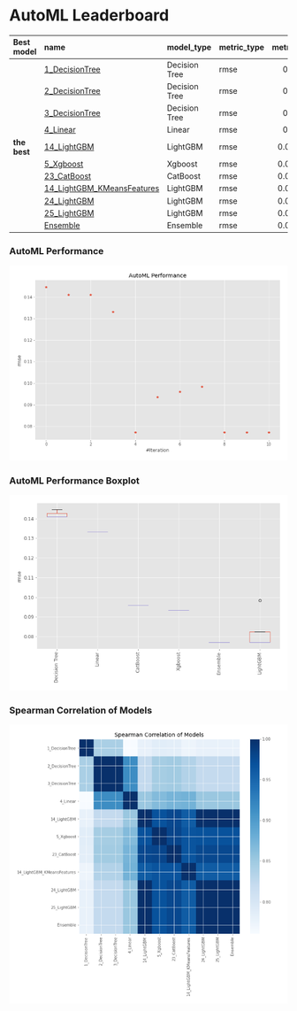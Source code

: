 # AutoML Leaderboard

| Best model   | name                                                               | model_type    | metric_type   |   metric_value |   train_time |
|:-------------|:-------------------------------------------------------------------|:--------------|:--------------|---------------:|-------------:|
|              | [1_DecisionTree](1_DecisionTree/README.md)                         | Decision Tree | rmse          |      0.144646  |         0.63 |
|              | [2_DecisionTree](2_DecisionTree/README.md)                         | Decision Tree | rmse          |      0.140926  |         0.57 |
|              | [3_DecisionTree](3_DecisionTree/README.md)                         | Decision Tree | rmse          |      0.140926  |         0.57 |
|              | [4_Linear](4_Linear/README.md)                                     | Linear        | rmse          |      0.133148  |         0.61 |
| **the best** | [14_LightGBM](14_LightGBM/README.md)                               | LightGBM      | rmse          |      0.0771442 |         0.96 |
|              | [5_Xgboost](5_Xgboost/README.md)                                   | Xgboost       | rmse          |      0.0934645 |         0.76 |
|              | [23_CatBoost](23_CatBoost/README.md)                               | CatBoost      | rmse          |      0.0960116 |         1.3  |
|              | [14_LightGBM_KMeansFeatures](14_LightGBM_KMeansFeatures/README.md) | LightGBM      | rmse          |      0.0984439 |         1.12 |
|              | [24_LightGBM](24_LightGBM/README.md)                               | LightGBM      | rmse          |      0.0771442 |         0.91 |
|              | [25_LightGBM](25_LightGBM/README.md)                               | LightGBM      | rmse          |      0.0771442 |         1.01 |
|              | [Ensemble](Ensemble/README.md)                                     | Ensemble      | rmse          |      0.0771442 |         0.26 |

### AutoML Performance
![AutoML Performance](ldb_performance.png)

### AutoML Performance Boxplot
![AutoML Performance Boxplot](ldb_performance_boxplot.png)

### Spearman Correlation of Models
![models spearman correlation](correlation_heatmap.png)

